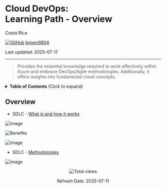 # Cloud DevOps: <br> Learning Path - Overview

Costa Rica

[![GitHub](https://img.shields.io/badge/--181717?logo=github&logoColor=ffffff)](https://github.com/)
[brown9804](https://github.com/brown9804)

Last updated: 2025-07-11

----------

> Provides the essential knowledge required to work effectively within Azure and embrace DevOps/Agile methodologies. Additionally, it offers insights into fundamental cloud concepts. 

<details>
<summary><b>Table of Contents</b> (Click to expand)</summary>

- [Agile](./Agile)
- [DevOps](./DevOps)
- [Network](./Network)
- [GitHub](./GitHub)
- [Cloud Principles](./Cloud)
  - [0. Linux](./Cloud/0-linux)
    - [Working with Users and Permissions](./Cloud/0-linux/lab0)
    - [System Service Management, Runlevels and Boot Targets](./Cloud/0-linux/lab1)
    - [Securely Accessing Your System](./Cloud/0-linux/lab2)
    - [Package Management and Troubleshooting](./Cloud/0-linux/lab3)
    - [File Management, Permissions and Backup](./Cloud/0-linux/lab4)
    - [Working with Text Files and Streams](./Cloud/0-linux/lab5)
    - [Linux Device Management](./Cloud/0-linux/lab6)
    - [The Linux Shell](./Cloud/0-linux/lab7)
    - [Networking](./Cloud/0-linux/lab8)
    - [Processes Management](./Cloud/0-linux/lab9)
  - [1. Terraform](./Cloud/1-terraform)
    - [Installing Terraform and Working with Terraform Providers](./Cloud/1-terraform/lab0)
    - [Using Terraform CLI Commands (workspace and state) to Manipulate a Terraform Deployment](./Cloud/1-terraform/lab1)
    - [Building and Testing a Basic Terraform Module](./Cloud/1-terraform/lab2)
    - [Exploring Terraform State Functionality](./Cloud/1-terraform/lab3)
    - [Deploy an Azure Storage Account with Terraform](./Cloud/1-terraform/lab4)
    - [Deploy an Azure File Share and Blob Storage with Terraform](./Cloud/1-terraform/lab5)
    - [Deploy Azure VNETs and Subnets with Terraform](./Cloud/1-terraform/lab6)
    - [Create Azure NSGs with Terraform](./Cloud/1-terraform/lab7)
    - [Deploying an Azure VM with Terraform](./Cloud/1-terraform/lab8)
    - [Deploy a Web Application with Terraform](./Cloud/1-terraform/lab9)
    - [Deploy a MySQL Database with Terraform](./Cloud/1-terraform/lab_10)
    - [Migrating Terraform State to Terraform Cloud](./Cloud/1-terraform/lab_11)
    - [Using Terraform Provisioners to Set Up an Apache Web Server on AWS](./Cloud/1-terraform/lab_12)
    - [Make Changes to AWS Infrastructure Using Terraform](./Cloud/1-terraform/lab_13)
    - [Use Output Variables to Query Data in AWS Using Terraform](./Cloud/1-terraform/lab_14)
    - [Make Changes to Azure Infrastructure Using Terraform](./Cloud/1-terraform/lab_15)
    - [Use Output Variables to Query Data in Azure Using Terraform](./Cloud/1-terraform/lab_16)
    - [Use Terraform to Create a Kubernetes Deployment](./Cloud/1-terraform/lab_17)
    - [Manage Kubernetes Resources with Terraform](./Cloud/1-terraform/lab_18)
    - [Use Terraform to Create an EKS Deployment](./Cloud/1-terraform/lab_19)
    - [Troubleshooting a Terraform Deployment](./Cloud/1-terraform/lab_20)
    
  - [Automation Principles](./Cloud/2-automation_principles)
  - [Kubernetes Principles](./Cloud/3-kubernetes_principles)

</details>

## Overview

- SDLC - [What is and how it works](https://agilie.com/blog/what-is-the-software-development-life-cycle-sdlc-and-how-does-it-work)

![image](https://github.com/brown9804/SDLC-Cloud_Lpath/assets/24630902/e809d790-87d4-41a1-b9ea-071327ab6ef2)

![Benefits](https://github.com/brown9804/SDLC-Cloud_Lpath/assets/24630902/dc014629-a069-44f3-b657-7f8d39968272)

![image](https://github.com/brown9804/SDLC-Cloud_Lpath/assets/24630902/a3b6522f-88c2-4ede-a477-09280f5584b9)

- SDLC - [Methodologies](https://datarob.com/sdlc-methodologies/)

![image](https://github.com/brown9804/SDLC-Cloud_Lpath/assets/24630902/5ba714af-4238-48d3-9043-cbcd64a590f1)


<!-- START BADGE -->
<div align="center">
  <img src="https://img.shields.io/badge/Total%20views-456-limegreen" alt="Total views">
  <p>Refresh Date: 2025-07-11</p>
</div>
<!-- END BADGE -->
